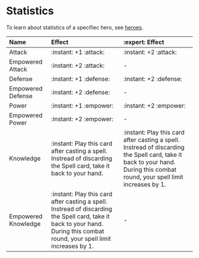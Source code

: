 # Statistics

To learn about statistics of a specifiec hero, see [heroes](heroes.md).

| Name | Effect | :expert: Effect |
| :--- | :--- | :--- |
| Attack | :instant: +1 :attack: | :instant: +2 :attack: |
| Empowered Attack | :instant: +2 :attack: | - |
| Defense | :instant: +1 :defense: | :instant: +2 :defense: |
| Empowered Defense | :instant: +2 :defense: | - |
| Power | :instant: +1 :empower: | :instant: +2 :empower: |
| Empowered Power | :instant: +2 :empower: | - |
| Knowledge | :instant: Play this card after casting a spell. Instread of discarding the Spell card, take it back to your hand. | :instant: Play this card after casting a spell. Instread of discarding the Spell card, take it back to your hand. During this combat round, your spell limit increases by 1. |
| Empowered Knowledge | :instant: Play this card after casting a spell. Instread of discarding the Spell card, take it back to your hand. During this combat round, your spell limit increases by 1. | - |
